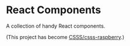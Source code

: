# React Components

A collection of handy React components.

(This project has become [CSSS/csss-raspberry](https://github.com/CSSS/csss-raspberry).)
